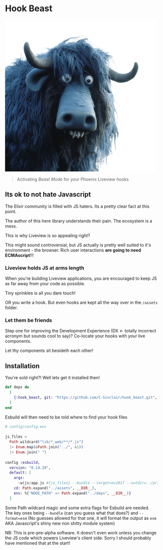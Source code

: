 # Hook Beast

![The dreaded hook beast](./hook_beast.png)

> Activating _Beast Mode_ for your Phoenix Liveview hooks

## Its ok to not hate Javascript

The Elixir community is filled with JS haters. Its a pretty clear fact at this point.

The author of this here library understands their pain. The ecosystem is a mess.

This is why Liveview is so appealing right?

This might sound controversial, but JS actually is pretty well suited to it's environment - the browser. Rich user interactions **are going to need ECMAscript**!!!

### Liveview holds JS at arms length

When you're building Liveview applications, you are encouraged to keep JS as far away from your code as possible.

Tiny sprinkles is all you dare touch!

OR you write a hook. But even hooks are kept all the way over in the `/assets` folder.

### Let them be friends

Step one for improving the Development Experience (DX <- totally incorrect acronym but sounds cool to say)? Co-locate your hooks with your live components.

Let thy components sit besideth each other!

## Installation

You're sold right?! Well lets get it installed then!

```elixir
def deps do
  [
    {:hook_beast, git: "https://github.com/C-Sinclair/hook_beast.git", tag: "0.1"}
  ]
end
```

Esbuild will then need to be told where to find your hook files

```elixir
# config/config.exs

js_files =
  Path.wildcard("lib/*_web/**/*.js")
  |> Enum.map(&Path.join("../", &1))
  |> Enum.join(" ")

config :esbuild,
  version: "0.14.29",
  default: [
    args:
      ~w(js/app.js #{js_files} --bundle --target=es2017 --outdir=../priv/static/assets --external:/fonts/* --external:/images/* --format=esm),
    cd: Path.expand("../assets", __DIR__),
    env: %{"NODE_PATH" => Path.expand("../deps", __DIR__)}
  ]

```

Some Path wildcard magic and some extra flags for Esbuild are needed. The key ones being `--bundle` (can you guess what that does?) and `--format=esm` (No guesses allowed for that one, it will format the output as `esm` AKA Javascript's shiny new non shitty module system)

NB: This is pre-pre-alpha software. It doesn't even work unless you change the JS code which powers Liveview's client side. Sorry I should probably have mentioned that at the start!
